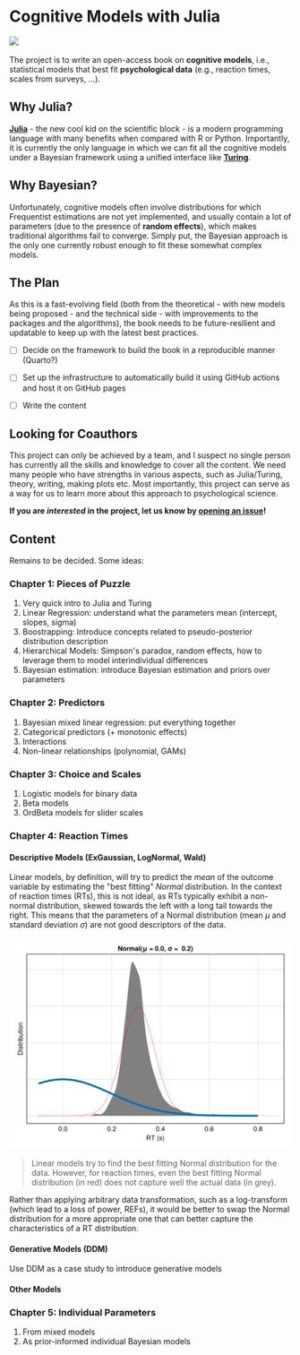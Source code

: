 # Cognitive Models with Julia

[![](https://img.shields.io/badge/status-looking_for_collaborators-orange)](https://github.com/DominiqueMakowski/CognitiveModels/issues)

The project is to write an open-access book on **cognitive models**, i.e., statistical models that best fit **psychological data** (e.g., reaction times, scales from surveys, ...).

## Why Julia?

[**Julia**](https://julialang.org/) - the new cool kid on the scientific block - is a modern programming language with many benefits when compared with R or Python.
Importantly, it is currently the only language in which we can fit all the cognitive models under a Bayesian framework using a unified interface like [**Turing**](https://turing.ml/).

## Why Bayesian?

Unfortunately, cognitive models often involve distributions for which Frequentist estimations are not yet implemented, and usually contain a lot of parameters (due to the presence of **random effects**), which makes traditional algorithms fail to converge.
Simply put, the Bayesian approach is the only one currently robust enough to fit these somewhat complex models.

## The Plan

As this is a fast-evolving field (both from the theoretical - with new models being proposed - and the technical side - with improvements to the packages and the algorithms), the book needs to be future-resilient and updatable to keep up with the latest best practices. 

- [ ] Decide on the framework to build the book in a reproducible manner (Quarto?)
- [ ] Set up the infrastructure to automatically build it using GitHub actions and host it on GitHub pages
- [ ] Write the content


## Looking for Coauthors

This project can only be achieved by a team, and I suspect no single person has currently all the skills and knowledge to cover all the content. We need many people who have strengths in various aspects, such as Julia/Turing, theory, writing, making plots etc.
Most importantly, this project can serve as a way for us to learn more about this approach to psychological science. 

**If you are *interested* in the project, let us know by [opening an issue](https://github.com/DominiqueMakowski/CognitiveModels/issues)!**

## Content

Remains to be decided. Some ideas:

### Chapter 1: Pieces of Puzzle

1. Very quick intro to Julia and Turing
2. Linear Regression: understand what the parameters mean (intercept, slopes, sigma)
3. Boostrapping: Introduce concepts related to pseudo-posterior distribution description
4. Hierarchical Models: Simpson's paradox, random effects, how to leverage them to model interindividual differences
5. Bayesian estimation: introduce Bayesian estimation and priors over parameters

### Chapter 2: Predictors

1. Bayesian mixed linear regression: put everything together
2. Categorical predictors (+ monotonic effects)
3. Interactions
4. Non-linear relationships (polynomial, GAMs)

### Chapter 3: Choice and Scales

1. Logistic models for binary data
2. Beta models 
3. OrdBeta models for slider scales

### Chapter 4: Reaction Times

#### Descriptive Models (ExGaussian, LogNormal, Wald)

Linear models, by definition, will try to predict the *mean* of the outcome variable by estimating the "best fitting" *Normal* distribution. In the context of reaction times (RTs), this is not ideal, as RTs typically exhibit a non-normal distribution, skewed towards the left with a long tail towards the right. This means that the parameters of a Normal distribution (mean $\mu$ and standard deviation $\sigma$) are not good descriptors of the data.

![](media/rt_normal.gif)

> Linear models try to find the best fitting Normal distribution for the data. However, for reaction times, even the best fitting Normal distribution (in red) does not capture well the actual data (in grey).

Rather than applying arbitrary data transformation, such as a log-transform (which lead to a loss of power, REFs), it would be better to swap the Normal distribution for a more appropriate one that can better capture the characteristics of a RT distribution.

#### Generative Models (DDM)

Use DDM as a case study to introduce generative models

#### Other Models

### Chapter 5: Individual Parameters

1. From mixed models
2. As prior-informed individual Bayesian models